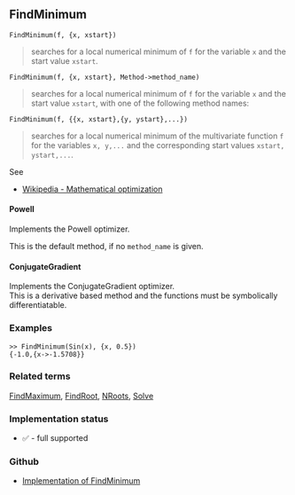 ## FindMinimum

```
FindMinimum(f, {x, xstart})
```

> searches for a local numerical minimum of `f` for the variable `x` and the start value `xstart`. 

```
FindMinimum(f, {x, xstart}, Method->method_name)
```

> searches for a local numerical minimum of `f` for the variable `x` and the start value `xstart`, with one of the following method names:

```
FindMinimum(f, {{x, xstart},{y, ystart},...})
```

> searches for a local numerical minimum of the multivariate function `f` for the variables `x, y,...` and the corresponding start values `xstart, ystart,...`. 

See
* [Wikipedia - Mathematical optimization](https://en.wikipedia.org/wiki/Mathematical_optimization)

#### Powell

Implements the Powell optimizer. 

This is the default method, if no `method_name` is given.

#### ConjugateGradient

Implements the ConjugateGradient optimizer.  
This is a derivative based method and the functions must be symbolically differentiatable.

### Examples

```
>> FindMinimum(Sin(x), {x, 0.5}) 
{-1.0,{x->-1.5708}}
```

### Related terms 
[FindMaximum](FindMaximum.md), [FindRoot](FindRoot.md), [NRoots](NRoots.md), [Solve](Solve.md)
 

### Implementation status

* &#x2705; - full supported

### Github

* [Implementation of FindMinimum](https://github.com/axkr/symja_android_library/blob/master/symja_android_library/matheclipse-core/src/main/java/org/matheclipse/core/reflection/system/FindMinimum.java#L94) 
